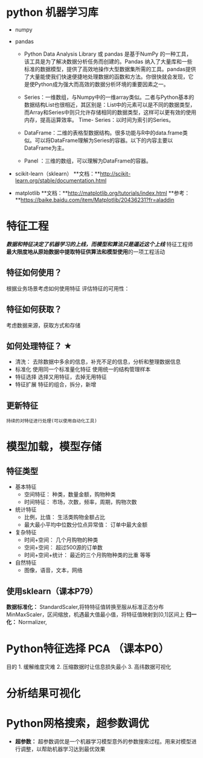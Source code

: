 # python 机器学习库
- numpy 
- pandas 
    - Python Data Analysis Library 或 pandas 是基于NumPy 的一种工具，该工具是为了解决数据分析任务而创建的。Pandas 纳入了大量库和一些标准的数据模型，提供了高效地操作大型数据集所需的工具。pandas提供了大量能使我们快速便捷地处理数据的函数和方法。你很快就会发现，它是使Python成为强大而高效的数据分析环境的重要因素之一。

    - Series：一维数组，与Numpy中的一维array类似。二者与Python基本的数据结构List也很相近，其区别是：List中的元素可以是不同的数据类型，而Array和Series中则只允许存储相同的数据类型，这样可以更有效的使用内存，提高运算效率。
Time- Series：以时间为索引的Series。
    - DataFrame：二维的表格型数据结构。很多功能与R中的data.frame类似。可以将DataFrame理解为Series的容器。以下的内容主要以DataFrame为主。
    - Panel ：三维的数组，可以理解为DataFrame的容器。

- scikit-learn（sklearn）
**文档：**http://scikit-learn.org/stable/documentation.html
- matplotlib
**文档：**http://matplotlib.org/tutorials/index.html
**参考：**https://baike.baidu.com/item/Matplotlib/20436231?fr=aladdin


# 特征工程
_**数据和特征决定了机器学习的上线，而模型和算法只是逼近这个上线**_
特征工程师**最大限度地从原始数据中提取特征供算法和模型使用**的一项工程活动

## 特征如何使用？ 
根据业务场景考虑如何使用特征
评估特征的可用性：

## 特征如何获取？
考虑数据来源，获取方式和存储

## 如何处理特征？ ★
- 清洗：
    去除数据中多余的信息，补充不足的信息，分析和整理数据信息
- 标准化
    使用同一个标准量化特征
    使用统一的结构管理样本
- 特征选择
    选择又用特征，去掉无用特征
- 特征扩展
    特征的组合，拆分，新增

## 更新特征
    持续的对特征进行处理(可以使用自动化工具)
# 模型加载，模型存储

## 特征类型
- 基本特征
    - 空间特征： 种类，数量金额，购物种类
    - 时间特征： 市场，次数，频率，周期，购物次数
- 统计特征
    - 比例，比值： 生活类购物金额占比
    - 最大最小平均中位数分位点异常值： 订单中最大金额
- 复杂特征
    - 时间+空间：  几个月购物的种类
    - 空间+空间：  超过500源的订单数
    - 时间+空间+统计： 最近的三个月购物种类的比重
    等等
- 自然特征
    - 图像，语音，文本，网络

## 使用sklearn（课本P79）
**数据标准化：**
    StandardScaler,将特特征值转换至服从标准正态分布
    MinMaxScaler，区间缩放，机遇最大值最小值，将特征值映射到[0,1]区间上
**归一化：**
    Normalizer,



# Python特征选择 PCA （课本P0）
目的
    1. 缓解维度灾难
    2. 压缩数据时让信息损失最小
    3. 高纬数据可视化

# 分析结果可视化

# Python网格搜索，超参数调优

- **超参数：**
超参数调优是一个机器学习模型意外的参数搜索过程。用来对模型进行调整，以帮助机器学习达到最优效果

